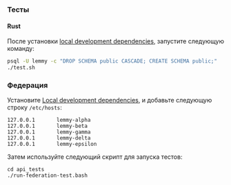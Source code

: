 ### Тесты

#### Rust

После установки [local development dependencies](local_development.md), запустите следующую команду:

```bash
psql -U lemmy -c "DROP SCHEMA public CASCADE; CREATE SCHEMA public;"
./test.sh
```

### Федерация

Установите [Local development dependencies](local_development.md), и добавьте следующую строку `/etc/hosts`:

```
127.0.0.1       lemmy-alpha
127.0.0.1       lemmy-beta
127.0.0.1       lemmy-gamma
127.0.0.1       lemmy-delta
127.0.0.1       lemmy-epsilon
```

Затем используйте следующий скрипт для запуска тестов:
```
cd api_tests
./run-federation-test.bash
```
